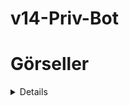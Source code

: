 # v14-Priv-Bot

# Görseller
<details>
 <img width="450" alt="image" src="https://cdn.discordapp.com/attachments/1194287966764400680/1198741814253998201/image.png?ex=65c00250&is=65ad8d50&hm=4fd66d657e606722a8089464a12110d0b9855218d1f9426dbb58c13d171c8903&">
<img width="450" alt="image" src="https://cdn.discordapp.com/attachments/1194287966764400680/1198741889856327880/image.png?ex=65c00262&is=65ad8d62&hm=1182c222cc30e0deb7aa4600214b115e8655f04115db62afe08188a5eba5833a&">
<img width="450" alt="image" src="https://cdn.discordapp.com/attachments/1194287966764400680/1198741222441893960/image.png?ex=65c001c2&is=65ad8cc2&hm=33b8cb304f8b24f5ec57d2ec3cc8a1fb04ae1c56d3cdcac4582cc8e27973b9a0&">
<img width="450" alt="image" src="https://cdn.discordapp.com/attachments/1194287966764400680/1198741283301249044/image.png?ex=65c001d1&is=65ad8cd1&hm=da7496228c37ebe6c7a394e40f18dec92d19476b9e15cc3c41dd07c4b31c59c2&">
<img width="450" alt="image" src="https://cdn.discordapp.com/attachments/1194287966764400680/1198741351202832504/image.png?ex=65c001e1&is=65ad8ce1&hm=256f1a6047677c1f33e62371e45313957579dec80554770f54b4e225c9048446&">
</details>
